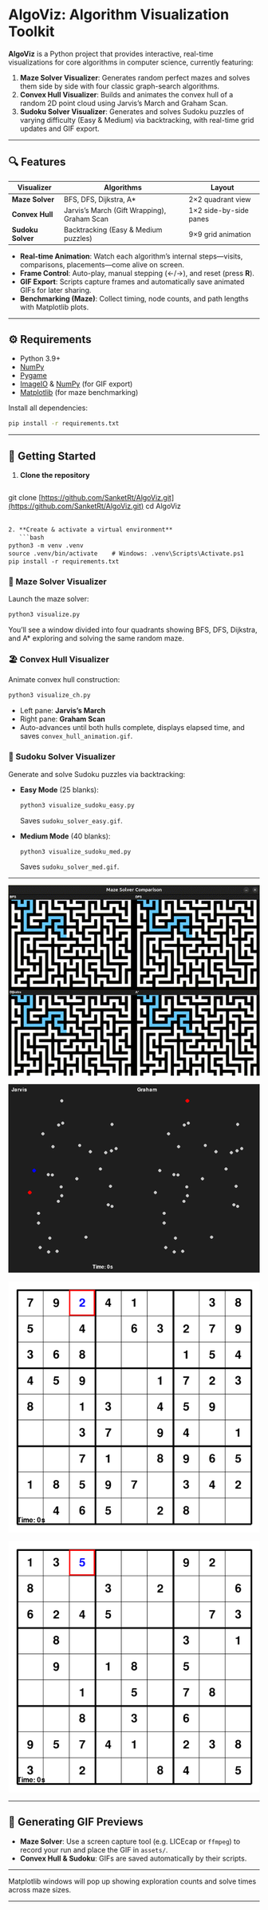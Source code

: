 # AlgoViz: Algorithm Visualization Toolkit

**AlgoViz** is a Python project that provides interactive, real-time visualizations for core algorithms in computer science, currently featuring:

1. **Maze Solver Visualizer**: Generates random perfect mazes and solves them side by side with four classic graph-search algorithms.
2. **Convex Hull Visualizer**: Builds and animates the convex hull of a random 2D point cloud using Jarvis’s March and Graham Scan.
3. **Sudoku Solver Visualizer**: Generates and solves Sudoku puzzles of varying difficulty (Easy & Medium) via backtracking, with real-time grid updates and GIF export.

---

## 🔍 Features

| Visualizer        | Algorithms                                  | Layout                 |
| ----------------- | ------------------------------------------- | ---------------------- |
| **Maze Solver**   | BFS, DFS, Dijkstra, A\*                     | 2×2 quadrant view      |
| **Convex Hull**   | Jarvis’s March (Gift Wrapping), Graham Scan | 1×2 side-by-side panes |
| **Sudoku Solver** | Backtracking (Easy & Medium puzzles)        | 9×9 grid animation     |

* **Real-time Animation**: Watch each algorithm’s internal steps—visits, comparisons, placements—come alive on screen.
* **Frame Control**: Auto-play, manual stepping (←/→), and reset (press **R**).
* **GIF Export**: Scripts capture frames and automatically save animated GIFs for later sharing.
* **Benchmarking (Maze)**: Collect timing, node counts, and path lengths with Matplotlib plots.

---

## ⚙️ Requirements

* Python 3.9+
* [NumPy](https://numpy.org/)
* [Pygame](https://www.pygame.org/)
* [ImageIO](https://imageio.github.io/) & [NumPy](https://numpy.org/) (for GIF export)
* [Matplotlib](https://matplotlib.org/) (for maze benchmarking)

Install all dependencies:

```bash
pip install -r requirements.txt
```

---

## 🚀 Getting Started

1. **Clone the repository**

   ```bash
   ```

git clone [https://github.com/SanketRt/AlgoViz.git](https://github.com/SanketRt/AlgoViz.git)
cd AlgoViz

````

2. **Create & activate a virtual environment**  
   ```bash
python3 -m venv .venv
source .venv/bin/activate    # Windows: .venv\Scripts\Activate.ps1
pip install -r requirements.txt
````

### 🏃 Maze Solver Visualizer

Launch the maze solver:

```bash
python3 visualize.py
```

You’ll see a window divided into four quadrants showing BFS, DFS, Dijkstra, and A\* exploring and solving the same random maze.

### 🏖 Convex Hull Visualizer

Animate convex hull construction:

```bash
python3 visualize_ch.py
```

* Left pane: **Jarvis’s March**
* Right pane: **Graham Scan**
* Auto-advances until both hulls complete, displays elapsed time, and saves `convex_hull_animation.gif`.

### 🧩 Sudoku Solver Visualizer

Generate and solve Sudoku puzzles via backtracking:

* **Easy Mode** (25 blanks):

  ```bash
  python3 visualize_sudoku_easy.py
  ```

  Saves `sudoku_solver_easy.gif`.

* **Medium Mode** (40 blanks):

  ```bash
  python3 visualize_sudoku_med.py
  ```

  Saves `sudoku_solver_med.gif`.

---

![Maze Solver](assets/maze_quadrants.gif)

![Convex Hull](assets/convex_hull_animation.gif)

![Sudoku Easy](assets/sudoku_solver_easy.gif)

![Sudoku Medium](assets/sudoku_solver_med.gif)

---

## 🔄 Generating GIF Previews

* **Maze Solver**: Use a screen capture tool (e.g. LICEcap or `ffmpeg`) to record your run and place the GIF in `assets/`.
* **Convex Hull & Sudoku**: GIFs are saved automatically by their scripts.

---



Matplotlib windows will pop up showing exploration counts and solve times across maze sizes.

---


